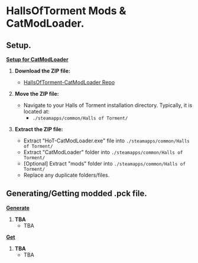 # HallsOfTorment Mods & CatModLoader.

## Setup.
**<ins>Setup for CatModLoader</ins>**
1. **Download the ZIP file:**
    - [HallsOfTorment-CatModLoader Repo](https://github.com/OccultismCat/HallsOfTorment-CatModLoader/archive/refs/heads/main.zip)

2. **Move the ZIP file:**
    - Navigate to your Halls of Torment installation directory. Typically, it is located at:
      - ```./steamapps/common/Halls of Torment/```

3. **Extract the ZIP file:**
    - Extract "HoT-CatModLoader.exe" file into ```./steamapps/common/Halls of Torment/```
    - Extract "CatModLoader" folder into ```./steamapps/common/Halls of Torment/```
    - [Optional] Extract "mods" folder into ```./steamapps/common/Halls of Torment/```
    - Replace any duplicate folders/files.

## Generating/Getting modded .pck file.
**<ins>Generate</ins>**
1. **TBA**
    - TBA
  
**<ins>Get</ins>**
1. **TBA**
    - TBA
